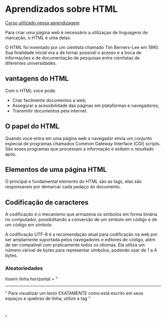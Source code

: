 # Aprendizados sobre HTML

[Curso utilizado nessa aprendizagem](https://www.ev.org.br/cursos/html-basico)

Para criar uma página web é necessário a utilizaçao de linguagens de marcação, o HTML é uma delas.

O HTML foi inventado por um cientista chamado Tim Berners-Lee em 1990. Sua finalidade inicial era a de tornar possível o acesso e a troca de informações e de documentação de pesquisas entre cientistas de diferentes universidades.

## vantagens do HTML

Com o HTML voce pode:

- Criar facilmente documentos a web;
- Assegurar a acessibilidade das páginas em plataformas e navegadores;
- Transmitir documentos pela internet.

## O papel do HTML

Quando voce entra em uma página web o navegador envia um conjunto especial de programas chamados Common Gateway Interface (CGI) scripts. São esses programas que processam a informação e exibem o resultado após.

## Elementos de uma página HTML

O principal e fundamental elemento do HTML são as tags, elas são responsaveis por demarcar cada pedaço do documento.

## Codificação de caracteres

A codificação é o mecanismo que armazena os símbolos em forma binária no computador, possibilitando a conversão de um símbolo em código e de um código em símbolo.

A codificação UTF-8 é a recomendação atual para codificação na web por ser amplamente suportada pelos navegadores e editores de código, além de ser compatível com praticamente todos os idiomas. Ela utiliza um número várivel de bytes para representar símbolos, podendo usar de 1 a 4 bytes.

### Aleatoriedades

Inserir linha horizontal = "<HR>"
Para visualizar um texto EXATAMENTE como está escrito em seus espaços e quebras de linha, utilize a tag "<PRE> </PRE>"
